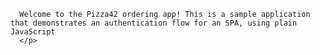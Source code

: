       Welcome to the Pizza42 ordering app! This is a sample application that demonstrates an authentication flow for an SPA, using plain JavaScript
      </p>
